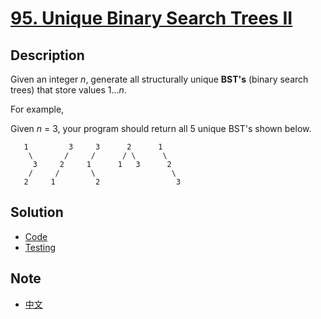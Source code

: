 # [95. Unique Binary Search Trees II](https://leetcode.com/problems/unique-binary-search-trees-ii/description/)

## Description

Given an integer _n_, generate all structurally unique **BST's** (binary search trees) that store values 1..._n_.

For example,  

Given _n_ = 3, your program should return all 5 unique BST's shown below.
```
   1         3     3      2      1
    \       /     /      / \      \
     3     2     1      1   3      2
    /     /       \                 \
   2     1         2                 3
```

## Solution
- [Code](uniquebinarysearchtreesii.go)
- [Testing](uniquebinarysearchtreesii_test.go)

## Note
- [中文](NOTE_Ch-zh.md)
